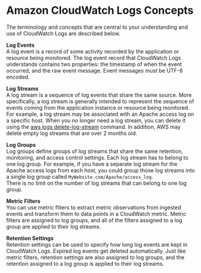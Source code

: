 # Amazon CloudWatch Logs Concepts<a name="CloudWatchLogsConcepts"></a>

The terminology and concepts that are central to your understanding and use of CloudWatch Logs are described below\.

**Log Events**  
A log event is a record of some activity recorded by the application or resource being monitored\. The log event record that CloudWatch Logs understands contains two properties: the timestamp of when the event occurred, and the raw event message\. Event messages must be UTF\-8 encoded\.

**Log Streams**  
A log stream is a sequence of log events that share the same source\. More specifically, a log stream is generally intended to represent the sequence of events coming from the application instance or resource being monitored\. For example, a log stream may be associated with an Apache access log on a specific host\. When you no longer need a log stream, you can delete it using the [aws logs delete\-log\-stream](http://docs.aws.amazon.com/cli/latest/reference/logs/delete-log-stream.html) command\. In addition, AWS may delete empty log streams that are over 2 months old\.

**Log Groups**  
Log groups define groups of log streams that share the same retention, monitoring, and access control settings\. Each log stream has to belong to one log group\. For example, if you have a separate log stream for the Apache access logs from each host, you could group those log streams into a single log group called `MyWebsite.com/Apache/access_log`\.  
There is no limit on the number of log streams that can belong to one log group\.

**Metric Filters**  
You can use metric filters to extract metric observations from ingested events and transform them to data points in a CloudWatch metric\. Metric filters are assigned to log groups, and all of the filters assigned to a log group are applied to their log streams\.

**Retention Settings**  
Retention settings can be used to specify how long log events are kept in CloudWatch Logs\. Expired log events get deleted automatically\. Just like metric filters, retention settings are also assigned to log groups, and the retention assigned to a log group is applied to their log streams\.